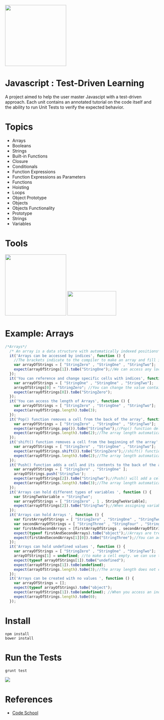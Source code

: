 <a name="README">[<img src="https://camo.githubusercontent.com/eb464a60a4a47f8b600aa71bfbc6aff3fe5c5392/68747470733a2f2f7261772e6769746875622e636f6d2f766f6f646f6f74696b69676f642f6c6f676f2e6a732f6d61737465722f6a732e706e67" width="200px" height="200px" />](https://github.com/MartinChavez/Learn-Javascript)</a>

Javascript : Test-Driven Learning
================

A project aimed to help the user master Javascipt with a test-driven approach. Each unit contains an annotated tutorial on the code itself and the ability to run Unit Tests to verify the expected behavior.

Topics
================
 - Arrays
 - Booleans
 - Strings
 - Built-in Functions
 - Closure
 - Conditionals
 - Function Expressions
 - Function Expressions as Parameters
 - Functions
 - Hoisting
 - Loops
 - Object Prototype
 - Objects
 - Objects Functionality
 - Prototype
 - Strings
 - Variables

Tools
====================
<a name="README">[<img src="https://camo.githubusercontent.com/39242419c60a53e1f3cecdeecb2460acce47366f/687474703a2f2f6772756e746a732e636f6d2f696d672f6772756e742d6c6f676f2d6e6f2d776f72646d61726b2e737667" width="200px" height="200px" />](https://github.com/gruntjs/grunt)</a>
<a name="README">[<img src="https://karma-runner.github.io/assets/img/banner.png" width="160px" height="80px" />](https://karma-runner.github.io/0.12/index.html)</a>

Example: Arrays
====================
```Javascript
/*Arrays*/
  /* An array is a data structure with automatically indexed positions*/
  it('Arrays can be accessed by indices', function () {
    //The brackets indicate to the compiler to make an array and fill it with the comma-separated values between the brackets
    var arrayOfStrings = [ "StringZero" , "StringOne" , "StringTwo"];
    expect(arrayOfStrings[1]).toBe("StringOne");//We can access any location of the zero-based array
  });
  it('You can reference and change specific cells with indices', function () {
    var arrayOfStrings = [ "StringOne" , "StringOne" , "StringTwo"];
    arrayOfStrings[0] = "StringZero"; //You can change the value contained at any index
    expect(arrayOfStrings[0]).toBe("StringZero");
  });
  it('You can access the length of Arrays', function () {
    var arrayOfStrings = [ "StringZero" , "StringOne" , "StringTwo"];
    expect(arrayOfStrings.length).toBe(3);
  });
  it('Pop() function removes a cell from the back of the array', function () {
    var arrayOfStrings = [ "StringZero" , "StringOne" , "StringTwo"];
    expect(arrayOfStrings.pop()).toBe("StringTwo");//Pop() function deletes the last position and retrieves its value
    expect(arrayOfStrings.length).toBe(2);//The array length automatically adjusts
  });
  it('shift() function removes a cell from the beginning of the array', function () {
    var arrayOfStrings = [ "StringZero" , "StringOne" , "StringTwo"];
    expect(arrayOfStrings.shift()).toBe("StringZero");//shift() function deletes the first position and retrieves its value
    expect(arrayOfStrings.length).toBe(2);//The array length automatically adjusts
  });
  it('Push() function adds a cell and its contents to the back of the array', function () {
    var arrayOfStrings = [ "StringZero" , "StringOne" ];
    arrayOfStrings.push('StringTwo');
    expect(arrayOfStrings[2]).toBe("StringTwo");//Push() will add a cell onto the back of the arrays
    expect(arrayOfStrings.length).toBe(3);//The array length automatically adjusts
  });
  it('Arrays can hold different types of variables ', function () {
    var StringTwoVariable = "StringTwo";
    var arrayOfStrings = [ "StringZero" , 1 , StringTwoVariable];
    expect(arrayOfStrings[2]).toBe("StringTwo");//When assigning variables to an entry of an array, the variable name is not used, instead the array uses Value of it
  });
  it('Arrays can hold Arrays ', function () {
    var firstArrayOfStrings = [ "StringZero" , "StringOne" , "StringTwo"];
    var secondArrayOfStrings = [ "StringThree" , "StringFour" , "StringFive"];
    var firstAndSecondArrays = [firstArrayOfStrings , secondArrayOfStrings];
    expect(typeof firstAndSecondArrays).toBe("object");//Arrays are treated as objects
    expect(firstAndSecondArrays[1][0]).toBe("StringThree");//You can access any index of the composed array
  });
  it('Arrays can hold undefined values ', function () {
    var arrayOfStrings = [ "StringZero" , "StringOne" , "StringTwo"];
    arrayOfStrings[1] = undefined; //to make a cell empty. we can use the keyword 'undefined', which means 'NO CONTENTS'
    expect(typeof arrayOfStrings[1]).toBe("undefined");
    expect(arrayOfStrings[1]).toBe(undefined);
    expect(arrayOfStrings.length).toBe(3);//The array length does not change when some of the values are undefined
  });
  it('Arrays can be created with no values ', function () {
    var arrayOfStrings = [];
    expect(typeof arrayOfStrings).toBe("object");
    expect(arrayOfStrings[1]).toBe(undefined); //When you access an index of the array with no value, the array returns 'undefined'
    expect(arrayOfStrings.length).toBe(0);
  });
```
Install
====================
```Terminal
npm install
bower install
```

Run the Tests
====================
```Javascript
grunt test
```
[<img src="https://s3-us-west-2.amazonaws.com/testdrivenlearningbucket/Run+Tests.png"  />](https://github.com/MartinChavez/Learn-Javascript)

References
====================

* [Code School](https://www.codeschool.com/)
